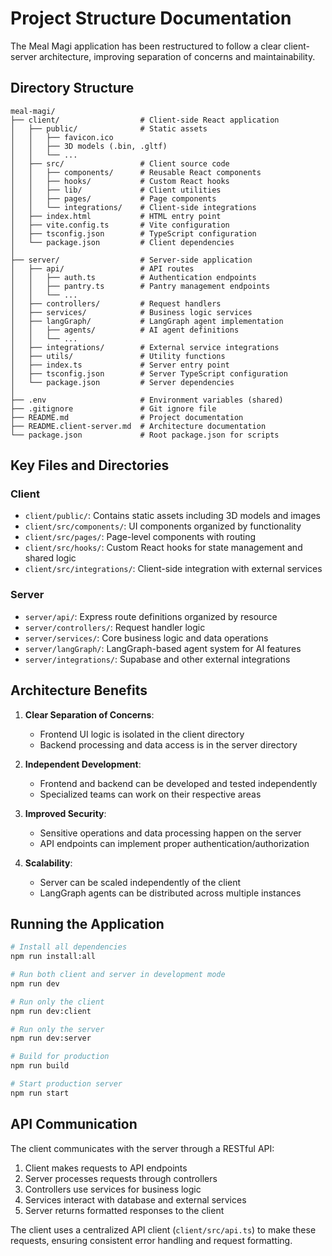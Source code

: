 # Project Structure Documentation

The Meal Magi application has been restructured to follow a clear client-server architecture, improving separation of concerns and maintainability.

## Directory Structure

```
meal-magi/
├── client/                  # Client-side React application
│   ├── public/              # Static assets
│   │   ├── favicon.ico
│   │   ├── 3D models (.bin, .gltf)
│   │   └── ...
│   ├── src/                 # Client source code
│   │   ├── components/      # Reusable React components
│   │   ├── hooks/           # Custom React hooks
│   │   ├── lib/             # Client utilities
│   │   ├── pages/           # Page components
│   │   └── integrations/    # Client-side integrations
│   ├── index.html           # HTML entry point
│   ├── vite.config.ts       # Vite configuration
│   ├── tsconfig.json        # TypeScript configuration
│   └── package.json         # Client dependencies
│
├── server/                  # Server-side application
│   ├── api/                 # API routes
│   │   ├── auth.ts          # Authentication endpoints
│   │   ├── pantry.ts        # Pantry management endpoints
│   │   └── ...
│   ├── controllers/         # Request handlers
│   ├── services/            # Business logic services
│   ├── langGraph/           # LangGraph agent implementation
│   │   ├── agents/          # AI agent definitions
│   │   └── ...
│   ├── integrations/        # External service integrations
│   ├── utils/               # Utility functions
│   ├── index.ts             # Server entry point
│   ├── tsconfig.json        # Server TypeScript configuration
│   └── package.json         # Server dependencies
│
├── .env                     # Environment variables (shared)
├── .gitignore               # Git ignore file
├── README.md                # Project documentation
├── README.client-server.md  # Architecture documentation
└── package.json             # Root package.json for scripts
```

## Key Files and Directories

### Client

- `client/public/`: Contains static assets including 3D models and images
- `client/src/components/`: UI components organized by functionality
- `client/src/pages/`: Page-level components with routing
- `client/src/hooks/`: Custom React hooks for state management and shared logic
- `client/src/integrations/`: Client-side integration with external services

### Server

- `server/api/`: Express route definitions organized by resource
- `server/controllers/`: Request handler logic
- `server/services/`: Core business logic and data operations
- `server/langGraph/`: LangGraph-based agent system for AI features
- `server/integrations/`: Supabase and other external integrations

## Architecture Benefits

1. **Clear Separation of Concerns**:
   - Frontend UI logic is isolated in the client directory
   - Backend processing and data access is in the server directory

2. **Independent Development**:
   - Frontend and backend can be developed and tested independently
   - Specialized teams can work on their respective areas

3. **Improved Security**:
   - Sensitive operations and data processing happen on the server
   - API endpoints can implement proper authentication/authorization

4. **Scalability**:
   - Server can be scaled independently of the client
   - LangGraph agents can be distributed across multiple instances

## Running the Application

```bash
# Install all dependencies
npm run install:all

# Run both client and server in development mode
npm run dev

# Run only the client
npm run dev:client

# Run only the server
npm run dev:server

# Build for production
npm run build

# Start production server
npm run start
```

## API Communication

The client communicates with the server through a RESTful API:

1. Client makes requests to API endpoints
2. Server processes requests through controllers
3. Controllers use services for business logic
4. Services interact with database and external services
5. Server returns formatted responses to the client

The client uses a centralized API client (`client/src/api.ts`) to make these requests, ensuring consistent error handling and request formatting.